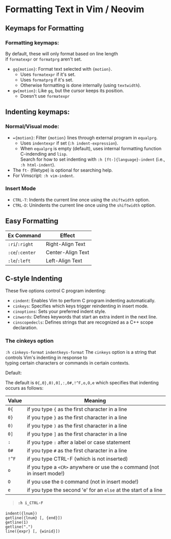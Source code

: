 

# Formatting Text in Vim / Neovim  

## Keymaps for Formatting  
### Formatting keymaps:  
By default, these will only format based on line length  
if `formatexpr` or `formatprg` aren't set.  

* `gq{motion}`: Format text selected with `{motion}`.  
    * Uses `formatexpr` if it's set.  
    * Uses `formatprg` if it's set.  
    * Otherwise formatting is done internally (using `textwidth`).  
* `gw{motion}`: Like `gq`, but the cursor keeps its position. 
    * Doesn't use `formatexpr`

## Indenting keymaps:  
### Normal/Visual mode:  
* `={motion}`: Filter `{motion}` lines through external program in `equalprg`.  
    * Uses `indentexpr` if set (`:h indent-expression`).  
    * When `equalprg` is empty (default), uses internal formatting 
      function C-indending and `lisp`.  
Search for how to set indenting with `:h [ft-]{language}-indent` (i.e., `:h html-indent`).  
* The `ft-` (filetype) is optional for searching help.  
* For Vimscript: `:h vim-indent`.  

### Insert Mode  
* `CTRL-T`: Indents the current line once using the `shiftwidth` option.  
* `CTRL-D`: Unindents the current line once using the `shiftwidth` option.  



## Easy Formatting  
| Ex Command        | Effect            |
|-------------------|-------------------|
| `:ri`/`:right`    | Right-Align Text  |
| `:ce`/`:center`   | Center-Align Text |
| `:le`/`:left`     | Left-Align Text   |







## C-style Indenting  

These five options control C program indenting:  
* `cindent`: Enables Vim to perform C program indenting automatically.  
* `cinkeys`: Specifies which keys trigger reindenting in insert mode.  
* `cinoptions`: Sets your preferred indent style.  
* `cinwords`: Defines keywords that start an extra indent in the next line.  
* `cinscopedecls`: Defines strings that are recognized as a C++ scope declaration.  

### The cinkeys option  
`:h cinkeys-format` `indentkeys-format`
The `cinkeys` option is a string that controls Vim's indenting in response to  
typing certain characters or commands in certain contexts.  

Default:  

The default is `0{,0},0),0],:,0#,!^F,o,O,e` which specifies that indenting  
occurs as follows:  

| Value  | Meaning |
|--------|---------|
| `0{`  | if you type `{` as the first character in a line      |
| `0}`  | if you type `}` as the first character in a line      |
| `0)`  | if you type `)` as the first character in a line      |
| `0]`  | if you type `]` as the first character in a line      |
| `:`   | if you type `:` after a label or case statement       |
| `0#`  | if you type `#` as the first character in a line      |
| `!^F` | if you type CTRL-F (which is not inserted)            |
| `o`   | if you type a `<CR>` anywhere or use the `o` command (not in insert mode!)  |
| `O`   | if you use the `O` command (not in insert mode!)      |
| `e`   | if you type the second 'e' for an `else` at the start of a line  |

>#### `:h i_CTRL-F`




```vim  
indent({lnum})  
getline({lnum} [, {end}])  
getline(1)  
getline(".")  
line({expr} [, {winid}])  
```



